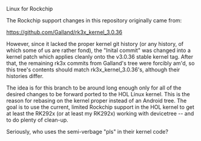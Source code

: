 Linux for Rockchip

The Rockchip support changes in this repository originally came from:

https://github.com/Galland/rk3x_kernel_3.0.36

However, since it lacked the proper kernel git history (or any history, of which
some of us are rather fond), the "Inital commit" was changed into a kernel patch
which applies cleanly onto the v3.0.36 stable kernel tag.
After that, the remaining rk3x commits from Galland's tree were forcibly am'd,
so this tree's contents should match rk3x_kernel_3.0.36's, although their
histories differ.


The idea is for this branch to be around long enough only for all of the desired
changes to be forward ported to the HOL Linux kernel.  This is the reason for
rebasing on the kernel proper instead of an Android tree.  The goal is to use
the current, limited Rockchip support in the HOL kernel to get at least the
RK292x (or at least my RK292x) working with devicetree -- and to do plenty of
clean-up.

Seriously, who uses the semi-verbage "pls" in their kernel code?
